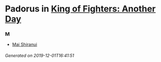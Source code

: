 # Padorus in [King of Fighters: Another Day](https://myanimelist.net/anime/825/King_of_Fighters__Another_Day)

### M
* [Mai Shiranui](https://github.com/shadow578/Padoru-Padoru/blob/master/table-of-contents/characters/MaiShiranui.md)

###### Generated on 2019-12-01T16:41:51

